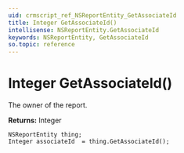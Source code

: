 ```yaml
---
uid: crmscript_ref_NSReportEntity_GetAssociateId
title: Integer GetAssociateId()
intellisense: NSReportEntity.GetAssociateId
keywords: NSReportEntity, GetAssociateId
so.topic: reference
---
```


# Integer GetAssociateId()

The owner of the report.

**Returns:** Integer

```crmscript
NSReportEntity thing;
Integer associateId  = thing.GetAssociateId();
```

